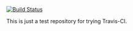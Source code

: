 [![Build Status](https://travis-ci.org/ShadenSmith/travis-test.svg?branch=master)](https://travis-ci.org/ShadenSmith/travis-test)

This is just a test repository for trying Travis-CI.

